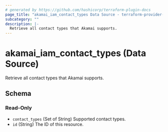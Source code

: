 ```yaml
---
# generated by https://github.com/hashicorp/terraform-plugin-docs
page_title: "akamai_iam_contact_types Data Source - terraform-provider-akamai"
subcategory: ""
description: |-
  Retrieve all contact types that Akamai supports.
---
```


# akamai_iam_contact_types (Data Source)

Retrieve all contact types that Akamai supports.



<!-- schema generated by tfplugindocs -->
## Schema

### Read-Only

- `contact_types` (Set of String) Supported contact types.
- `id` (String) The ID of this resource.

